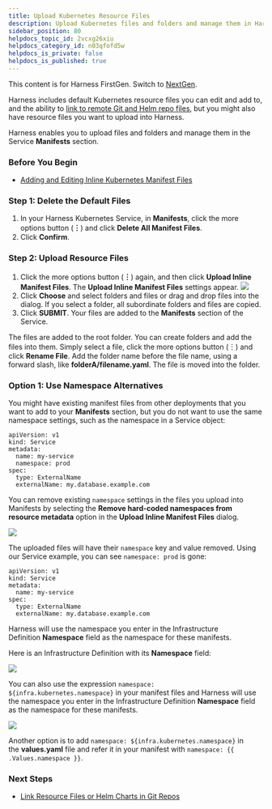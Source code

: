```yaml
---
title: Upload Kubernetes Resource Files
description: Upload Kubernetes files and folders and manage them in Harness.
sidebar_position: 80
helpdocs_topic_id: 2vcxg26xiu
helpdocs_category_id: n03qfofd5w
helpdocs_is_private: false
helpdocs_is_published: true
---
```


This content is for Harness FirstGen. Switch to [NextGen](/docs/category/kubernetes).

Harness includes default Kubernetes resource files you can edit and add to, and the ability to [link to remote Git and Helm repo files](link-resource-files-or-helm-charts-in-git-repos.md), but you might also have resource files you want to upload into Harness.

Harness enables you to upload files and folders and manage them in the Service **Manifests** section.

### Before You Begin

* [Adding and Editing Inline Kubernetes Manifest Files](adding-and-editing-inline-kubernetes-manifest-files.md)

### Step 1: Delete the Default Files

1. In your Harness Kubernetes Service, in **Manifests**, click the more options button (**︙**) and click **Delete All Manifest Files**.
2. Click **Confirm**.

### Step 2: Upload Resource Files

1. Click the more options button (**︙**) again, and then click **Upload Inline Manifest Files**. The **Upload Inline Manifest Files** settings appear.
   ![](./static/upload-kubernetes-resource-files-165.png)
2. Click **Choose** and select folders and files or drag and drop files into the dialog. If you select a folder, all subordinate folders and files are copied.
3. Click **SUBMIT**. Your files are added to the **Manifests** section of the Service.

The files are added to the root folder. You can create folders and add the files into them. Simply select a file, click the more options button (︙) and click **Rename File**. Add the folder name before the file name, using a forward slash, like **folderA/filename.yaml**. The file is moved into the folder.

### Option 1: Use Namespace Alternatives

You might have existing manifest files from other deployments that you want to add to your **Manifests** section, but you do not want to use the same namespace settings, such as the namespace in a Service object:


```
apiVersion: v1  
kind: Service  
metadata:  
  name: my-service  
  namespace: prod  
spec:  
  type: ExternalName  
  externalName: my.database.example.com
```
You can remove existing `namespace` settings in the files you upload into Manifests by selecting the **Remove hard-coded namespaces from resource metadata** option in the **Upload Inline Manifest Files** dialog.

[![](./static/upload-kubernetes-resource-files-166.png)](./static/upload-kubernetes-resource-files-166.png)

The uploaded files will have their `namespace` key and value removed. Using our Service example, you can see `namespace: prod` is gone:


```
apiVersion: v1  
kind: Service  
metadata:  
  name: my-service  
spec:  
  type: ExternalName  
  externalName: my.database.example.com
```
Harness will use the namespace you enter in the Infrastructure Definition **Namespace** field as the namespace for these manifests.

Here is an Infrastructure Definition with its **Namespace** field:

![](./static/upload-kubernetes-resource-files-168.png)

You can also use the expression `namespace: ${infra.kubernetes.namespace}` in your manifest files and Harness will use the namespace you enter in the Infrastructure Definition **Namespace** field as the namespace for these manifests.

![](./static/upload-kubernetes-resource-files-169.png)

Another option is to add `namespace: ${infra.kubernetes.namespace}` in the **values.yaml** file and refer it in your manifest with `namespace: {{ .Values.namespace }}`.

### Next Steps

* [Link Resource Files or Helm Charts in Git Repos](link-resource-files-or-helm-charts-in-git-repos.md)

